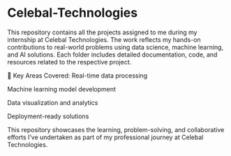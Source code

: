 # Celebal-Technologies

This repository contains all the projects assigned to me during my internship at Celebal Technologies. The work reflects my hands-on contributions to real-world problems using data science, machine learning, and AI solutions. Each folder includes detailed documentation, code, and resources related to the respective project.

🚀 Key Areas Covered:
Real-time data processing

Machine learning model development

Data visualization and analytics

Deployment-ready solutions

This repository showcases the learning, problem-solving, and collaborative efforts I’ve undertaken as part of my professional journey at Celebal Technologies.
